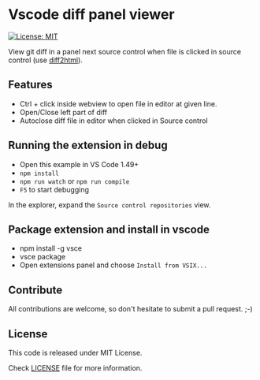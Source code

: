 # Vscode diff panel viewer

[![License: MIT](https://img.shields.io/badge/License-MIT-yellow.svg)](https://opensource.org/licenses/MIT)

View git diff in a panel next source control when file is clicked in source control (use [diff2html](https://github.com/rtfpessoa/diff2html)).

## Features

- Ctrl + click inside webview to open file in editor at given line.
- Open/Close left part of diff
- Autoclose diff file in editor when clicked in Source control

## Running the extension in debug

- Open this example in VS Code 1.49+
- `npm install`
- `npm run watch` or `npm run compile`
- `F5` to start debugging

In the explorer, expand the `Source control repositories` view.

## Package extension and install in vscode

- npm install -g vsce
- vsce package
- Open extensions panel and choose `Install from VSIX...`

## Contribute

All contributions are welcome, so don't hesitate to submit a pull request. ;-)

## License

This code is released under MIT License.

Check [LICENSE](LICENSE) file for more information.
